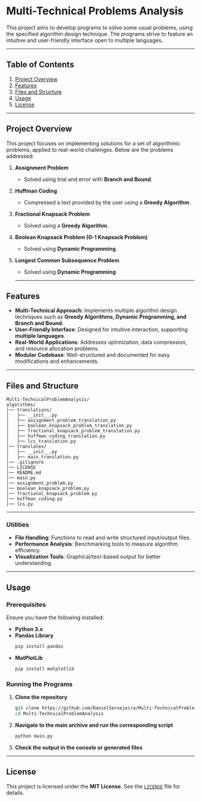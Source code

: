 # Multi-Technical Problems Analysis

This project aims to develop programs to solve some usual problems, using the specified algorithm design technique. The programs strive to feature an intuitive and user-friendly interface open to multiple languages.

---

## Table of Contents
1. [Project Overview](#project-overview)  
2. [Features](#features)  
3. [Files and Structure](#files-and-structure)  
4. [Usage](#usage)  
5. [License](#license)  

---

## Project Overview

This project focuses on implementing solutions for a set of algorithmic problems, applied to real-world challenges. Below are the problems addressed:

1. **Assignment Problem**  
   - Solved using trial and error with **Branch and Bound**.

2. **Huffman Coding**  
   - Compressed a text provided by the user using a **Greedy Algorithm**.

3. **Fractional Knapsack Problem**  
   - Solved using a **Greedy Algorithm**.

4. **Boolean Knapsack Problem (0-1 Knapsack Problem)**  
   - Solved using **Dynamic Programming**.

5. **Longest Common Subsequence Problem**  
   - Solved using **Dynamic Programming**.

   ---

## Features

- **Multi-Technical Approach**: Implements multiple algorithm design techniques such as **Greedy Algorithms, Dynamic Programming, and Branch and Bound**.
- **User-Friendly Interface**: Designed for intuitive interaction, supporting **multiple languages**.
- **Real-World Applications**: Addresses optimization, data compression, and resource allocation problems.
- **Modular Codebase**: Well-structured and documented for easy modifications and enhancements.

---

## Files and Structure

```
Multi-TechnicalProblemAnalysis/
algorithms/
│── translations/
│   ├── __init__.py
│   ├── assignment_problem_translation.py
│   ├── boolean_knapsack_problem_translation.py
│   ├── fractional_knapsack_problem_translation.py
│   ├── huffman_coding_translation.py
│   ├── lcs_translation.py
│── translates/
│   ├── __init__.py
│   ├── main_translation.py
│── .gitignore
│── LICENSE
│── README.md
│── main.py
│── assignment_problem.py
│── boolean_knapsack_problem.py
│── fractional_knapsack_problem.py
│── huffman_coding.py
│── lcs.py
```

---

### Utilities

- **File Handling**: Functions to read and write structured input/output files.
- **Performance Analysis**: Benchmarking tools to measure algorithm efficiency.
- **Visualization Tools**: Graphical/text-based output for better understanding.

---

## Usage

### Prerequisites

Ensure you have the following installed:

- **Python 3.x**
- **Pandas Library**
   ```bash
   pip install pandas
   ```
- **MatPlotLib**
   ```bash
   pip install matplotlib
   ```

### Running the Programs

1. **Clone the repository**  
   ```bash
   git clone https://github.com/DanielServejeira/Multi-TechnicalProblemAnalysis.git
   cd Multi-TechnicalProblemAnalysis
   ```

2. **Navigate to the main archive and run the corresponding script**  
   ```bash
   python main.py
   ```

3. **Check the output in the console or generated files**

---

## License

This project is licensed under the **MIT License**. See the [`LICENSE`](LICENSE) file for details.
